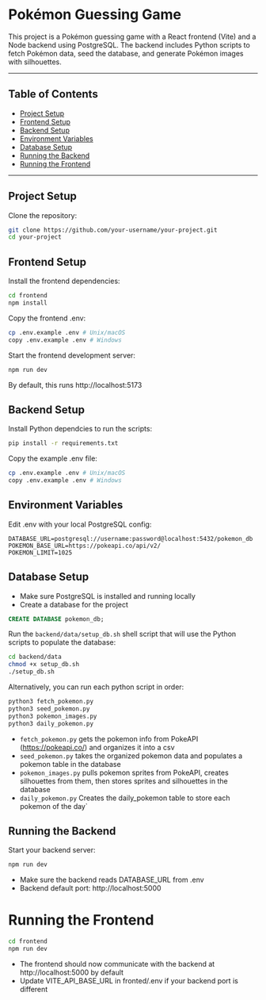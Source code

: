 # Pokémon Guessing Game

This project is a Pokémon guessing game with a React frontend (Vite) and a Node backend using PostgreSQL. The backend includes Python scripts to fetch Pokémon data, seed the database, and generate Pokémon images with silhouettes.

---

## Table of Contents

- [Project Setup](#project-setup)
- [Frontend Setup](#frontend-setup)
- [Backend Setup](#backend-setup)
- [Environment Variables](#environment-variables)
- [Database Setup](#database-setup)
- [Running the Backend](#running-the-backend)
- [Running the Frontend](#running-the-frontend)

---

## Project Setup

Clone the repository:

```bash
git clone https://github.com/your-username/your-project.git
cd your-project
```

## Frontend Setup

Install the frontend dependencies:

```bash
cd frontend
npm install
```

Copy the frontend .env:

```bash
cp .env.example .env # Unix/macOS
copy .env.example .env # Windows
```

Start the frontend development server:

```bash
npm run dev
```

By default, this runs http://localhost:5173

## Backend Setup

Install Python dependcies to run the scripts:

```bash
pip install -r requirements.txt
```

Copy the example .env file:

```bash
cp .env.example .env # Unix/macOS
copy .env.example .env # Windows
```

## Environment Variables

Edit .env with your local PostgreSQL config:

```env
DATABASE_URL=postgresql://username:password@localhost:5432/pokemon_db
POKEMON_BASE_URL=https://pokeapi.co/api/v2/
POKEMON_LIMIT=1025
```

## Database Setup

- Make sure PostgreSQL is installed and running locally
- Create a database for the project

```sql
CREATE DATABASE pokemon_db;
```

Run the `backend/data/setup_db.sh` shell script that will use the Python scripts to populate the database:

```bash
cd backend/data
chmod +x setup_db.sh
./setup_db.sh
```

Alternatively, you can run each python script in order:

```bash
python3 fetch_pokemon.py
python3 seed_pokemon.py
python3 pokemon_images.py
python3 daily_pokemon.py
```

- `fetch_pokemon.py` gets the pokemon info from PokeAPI (https://pokeapi.co/) and organizes it into a csv
- `seed_pokemon.py` takes the organized pokemon data and populates a pokemon table in the database
- `pokemon_images.py` pulls pokemon sprites from PokeAPI, creates silhouettes from them, then stores sprites and silhouettes in the database
- `daily_pokemon.py` Creates the daily_pokemon table to store each pokemon of the day`

## Running the Backend

Start your backend server:

```bash
npm run dev
```

- Make sure the backend reads DATABASE_URL from .env
- Backend default port: http://localhost:5000

# Running the Frontend

```bash
cd frontend
npm run dev
```

- The frontend should now communicate with the backend at http://localhost:5000 by default
- Update VITE_API_BASE_URL in fronted/.env if your backend port is different
